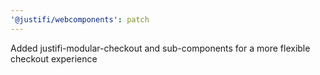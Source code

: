 ```yaml
---
'@justifi/webcomponents': patch
---
```


Added justifi-modular-checkout and sub-components for a more flexible checkout experience
